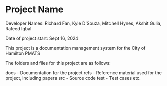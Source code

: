 # Project Name

Developer Names: Richard Fan, Kyle D'Souza, Mitchell Hynes, Akshit Gulia, Rafeed Iqbal

Date of project start: Sept 16, 2024

This project is a documentation management system for the City of Hamilton PMATS

The folders and files for this project are as follows:

docs - Documentation for the project
refs - Reference material used for the project, including papers
src - Source code
test - Test cases
etc.
